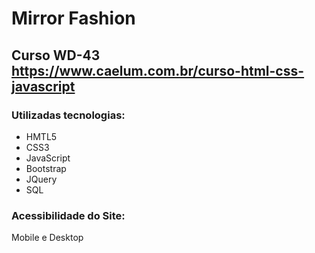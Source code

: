 # Mirror Fashion

## Curso WD-43 <https://www.caelum.com.br/curso-html-css-javascript>


### Utilizadas tecnologias:

* HMTL5
* CSS3
* JavaScript
* Bootstrap 
* JQuery
* SQL

### Acessibilidade do Site:

Mobile e Desktop 
